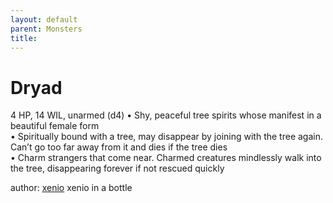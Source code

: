 ```yaml
---
layout: default
parent: Monsters 
title: 
--- 
```

# Dryad
4 HP, 14 WIL, unarmed (d4)
• Shy, peaceful tree spirits whose manifest in a beautiful female form  
• Spiritually bound with a tree, may disappear by joining with the tree again. Can’t go too far away from it and dies if the tree dies  
• Charm strangers that come near. Charmed creatures mindlessly walk into the tree, disappearing forever if not rescued quickly  




author: [xenio](https://xenioinabottle.blogspot.com/2021/02/classic-monsters-for-cairnito-part-1.html) xenio in a bottle


